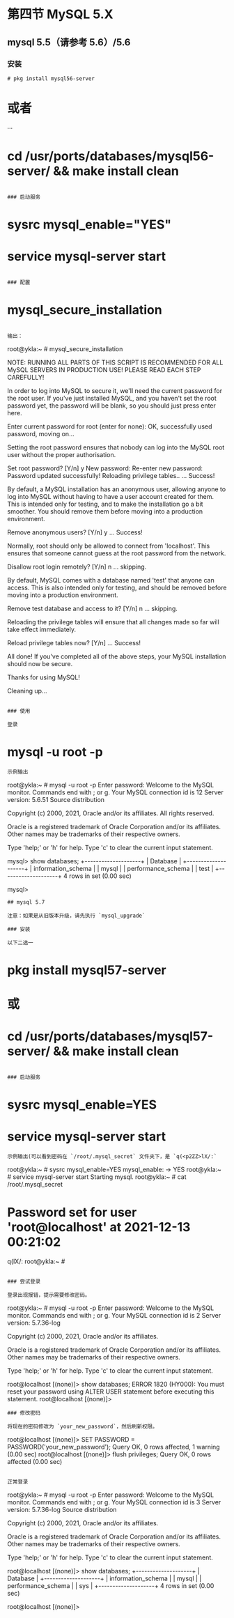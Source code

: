 # 第四节 MySQL 5.X

## mysql 5.5（请参考 5.6）/5.6

### 安装

```
# pkg install mysql56-server
```
# 或者
···
# cd /usr/ports/databases/mysql56-server/ && make install clean
```

### 启动服务

```
# sysrc mysql_enable="YES"
# service mysql-server start
```

### 配置

```
# mysql_secure_installation
```

输出：

```
root@ykla:~ # mysql_secure_installation


NOTE: RUNNING ALL PARTS OF THIS SCRIPT IS RECOMMENDED FOR ALL MySQL
      SERVERS IN PRODUCTION USE!  PLEASE READ EACH STEP CAREFULLY!

In order to log into MySQL to secure it, we'll need the current
password for the root user.  If you've just installed MySQL, and
you haven't set the root password yet, the password will be blank,
so you should just press enter here.


Enter current password for root (enter for none): 
OK, successfully used password, moving on...

Setting the root password ensures that nobody can log into the MySQL
root user without the proper authorisation.

Set root password? [Y/n] y
New password: 
Re-enter new password: 
Password updated successfully!
Reloading privilege tables..
 ... Success!


By default, a MySQL installation has an anonymous user, allowing anyone
to log into MySQL without having to have a user account created for
them.  This is intended only for testing, and to make the installation
go a bit smoother.  You should remove them before moving into a
production environment.

Remove anonymous users? [Y/n] y
 ... Success!

Normally, root should only be allowed to connect from 'localhost'.  This
ensures that someone cannot guess at the root password from the network.

Disallow root login remotely? [Y/n] n
 ... skipping.

By default, MySQL comes with a database named 'test' that anyone can
access.  This is also intended only for testing, and should be removed
before moving into a production environment.

Remove test database and access to it? [Y/n] n
 ... skipping.

Reloading the privilege tables will ensure that all changes made so far
will take effect immediately.

Reload privilege tables now? [Y/n] 
 ... Success!




All done!  If you've completed all of the above steps, your MySQL
installation should now be secure.

Thanks for using MySQL!


Cleaning up...

```

### 使用

登录

```
# mysql -u root -p
```
示例输出
```
root@ykla:~ # mysql -u root -p
Enter password: 
Welcome to the MySQL monitor.  Commands end with ; or g.
Your MySQL connection id is 12
Server version: 5.6.51 Source distribution

Copyright (c) 2000, 2021, Oracle and/or its affiliates. All rights reserved.

Oracle is a registered trademark of Oracle Corporation and/or its
affiliates. Other names may be trademarks of their respective
owners.

Type 'help;' or 'h' for help. Type 'c' to clear the current input statement.

mysql> show databases;
+--------------------+
| Database           |
+--------------------+
| information_schema |
| mysql              |
| performance_schema |
| test               |
+--------------------+
4 rows in set (0.00 sec)

mysql> 

```
## mysql 5.7

注意：如果是从旧版本升级，请先执行 `mysql_upgrade`

### 安装

以下二选一
```
# pkg install mysql57-server
# 或
# cd /usr/ports/databases/mysql57-server/ && make install clean
```

### 启动服务

```
# sysrc mysql_enable=YES
# service mysql-server start
```
示例输出(可以看到密码在 `/root/.mysql_secret` 文件夹下，是 `q(<p2ZZ>lX/:`
```
root@ykla:~ # sysrc mysql_enable=YES
mysql_enable:  -> YES
root@ykla:~ # service mysql-server start
Starting mysql.
root@ykla:~ # cat /root/.mysql_secret
# Password set for user 'root@localhost' at 2021-12-13 00:21:02 
q(<p2ZZ>lX/:
root@ykla:~ # 
```

### 尝试登录

登录出现报错，提示需要修改密码。

```
root@ykla:~ # mysql -u root -p
Enter password: 
Welcome to the MySQL monitor.  Commands end with ; or g.
Your MySQL connection id is 2
Server version: 5.7.36-log

Copyright (c) 2000, 2021, Oracle and/or its affiliates.

Oracle is a registered trademark of Oracle Corporation and/or its
affiliates. Other names may be trademarks of their respective
owners.

Type 'help;' or 'h' for help. Type 'c' to clear the current input statement.

root@localhost [(none)]> show databases;
ERROR 1820 (HY000): You must reset your password using ALTER USER statement before executing this statement.
root@localhost [(none)]> 
```
### 修改密码

将现在的密码修改为 `your_new_password`，然后刷新权限。

```
root@localhost [(none)]> SET PASSWORD = PASSWORD('your_new_password');
Query OK, 0 rows affected, 1 warning (0.00 sec)
root@localhost [(none)]> flush privileges;
Query OK, 0 rows affected (0.00 sec)

```

正常登录

```
root@ykla:~ # mysql -u root -p
Enter password: 
Welcome to the MySQL monitor.  Commands end with ; or g.
Your MySQL connection id is 3
Server version: 5.7.36-log Source distribution

Copyright (c) 2000, 2021, Oracle and/or its affiliates.

Oracle is a registered trademark of Oracle Corporation and/or its
affiliates. Other names may be trademarks of their respective
owners.

Type 'help;' or 'h' for help. Type 'c' to clear the current input statement.

root@localhost [(none)]> show databases;
+--------------------+
| Database           |
+--------------------+
| information_schema |
| mysql              |
| performance_schema |
| sys                |
+--------------------+
4 rows in set (0.00 sec)

root@localhost [(none)]> 
```
